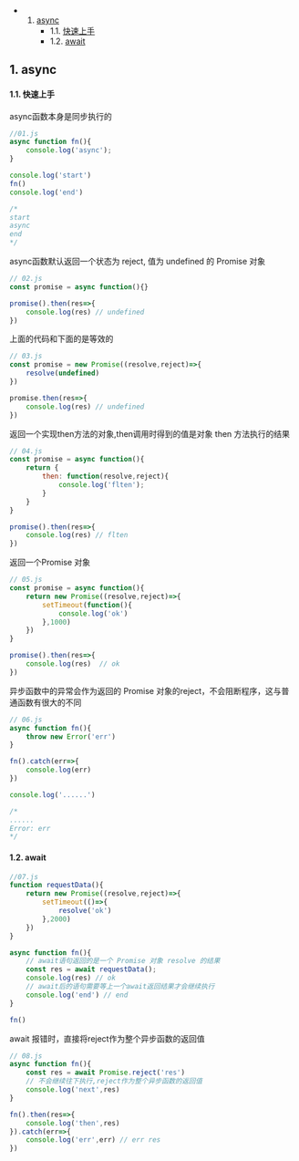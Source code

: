 <!-- vscode-markdown-toc -->
* 1. [async](#async)
		* 1.1. [快速上手](#)
		* 1.2. [await](#await)

<!-- vscode-markdown-toc-config
	numbering=true
	autoSave=true
	/vscode-markdown-toc-config -->
<!-- /vscode-markdown-toc -->

##  1. <a name='async'></a>async
####  1.1. <a name=''></a>快速上手

async函数本身是同步执行的

```javascript
//01.js
async function fn(){
    console.log('async');
}

console.log('start')
fn()
console.log('end')

/*
start
async
end
*/ 

```
async函数默认返回一个状态为 reject, 值为 undefined 的 Promise 对象

```javascript
// 02.js
const promise = async function(){}

promise().then(res=>{
    console.log(res) // undefined
})
```

上面的代码和下面的是等效的

```javascript
// 03.js
const promise = new Promise((resolve,reject)=>{
    resolve(undefined)
})

promise.then(res=>{
    console.log(res) // undefined
})

```

返回一个实现then方法的对象,then调用时得到的值是对象 then 方法执行的结果

```javascript
// 04.js
const promise = async function(){
    return {
        then: function(resolve,reject){
            console.log('flten');
        }
    }
}

promise().then(res=>{
    console.log(res) // flten
})
```

返回一个Promise 对象

```javascript
// 05.js
const promise = async function(){
    return new Promise((resolve,reject)=>{
        setTimeout(function(){
            console.log('ok')
        },1000)
    })
}

promise().then(res=>{
    console.log(res)  // ok
})
```

异步函数中的异常会作为返回的 Promise 对象的reject，不会阻断程序，这与普通函数有很大的不同

```javascript
// 06.js
async function fn(){
    throw new Error('err')
}

fn().catch(err=>{
    console.log(err)
})

console.log('......')

/*
......
Error: err
*/
```
####  1.2. <a name='await'></a>await

```javascript
//07.js
function requestData(){
    return new Promise((resolve,reject)=>{
        setTimeout(()=>{
            resolve('ok')
        },2000)
    })
}

async function fn(){
    // await语句返回的是一个 Promise 对象 resolve 的结果
    const res = await requestData();
    console.log(res) // ok
    // await后的语句需要等上一个await返回结果才会继续执行
    console.log('end') // end
}

fn()
```

await 报错时，直接将reject作为整个异步函数的返回值 

```javascript
// 08.js
async function fn(){
    const res = await Promise.reject('res')
    // 不会继续往下执行,reject作为整个异步函数的返回值 
    console.log('next',res)
}

fn().then(res=>{
    console.log('then',res)
}).catch(err=>{
    console.log('err',err) // err res
})
```